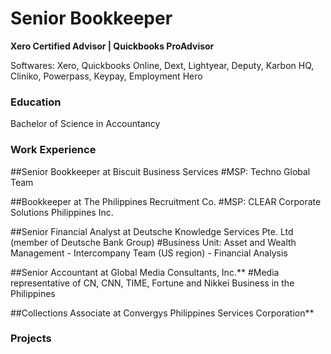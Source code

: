 # Senior Bookkeeper 
**Xero Certified Advisor | Quickbooks ProAdvisor**

Softwares: Xero, Quickbooks Online, Dext, Lightyear, Deputy, Karbon HQ, Cliniko, Powerpass, Keypay, Employment Hero

### Education
Bachelor of Science in Accountancy

### Work Experience

##Senior Bookkeeper at Biscuit Business Services
#MSP: Techno Global Team 

##Bookkeeper at The Philippines Recruitment Co.
#MSP: CLEAR Corporate Solutions Philippines Inc.

##Senior Financial Analyst at Deutsche Knowledge Services Pte. Ltd (member of Deutsche Bank Group)
#Business Unit: Asset and Wealth Management - Intercompany Team (US region) - Financial Analysis

##Senior Accountant at Global Media Consultants, Inc.**
#Media representative of CN, CNN, TIME, Fortune and Nikkei Business in the Philippines

##Collections Associate at Convergys Philippines Services Corporation**


### Projects
